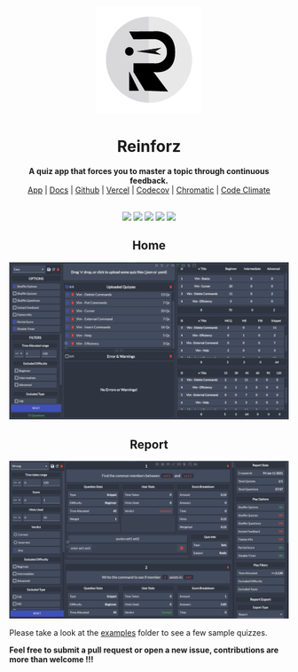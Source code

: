 <p align="center">
  <img src="https://github.com/Devorein/reinforz/blob/prod/public/192.png?raw=true">
<p>

<div align="center"> <h1>Reinforz</h1> </div>
<div align="center"><b>A quiz app that forces you to master a topic through continuous feedback.</b></div>
<div align="center"><a href="https://reinfoz.xyz/">App</a> | <a href="https://reinforz.github.io/reinforz-docs">Docs</a> | <a href="https://github.com/Devorein/reinforz/">Github</a> | <a href="https://vercel.com/devorein/reinforz">Vercel</a> | <a href="https://app.codecov.io/gh/Devorein/reinforz">Codecov</a> | <a href="https://www.chromatic.com/builds?appId=60c72fca65eb86003902c8b1&branch=prod">Chromatic</a> | <a href="https://codeclimate.com/github/Devorein/reinforz">Code Climate</a></div>

</br>

<p align="center">
  <a href="https://app.codecov.io/gh/Devorein/reinforz/branch/prod"><img src="https://img.shields.io/codecov/c/github/devorein/reinforz?color=blue"/></a>
  <a href="https://github.com/Devorein/reinforz/actions?query=workflow%3A%22Lint%2C+Build+and+Test%22"><img src="https://github.com/devorein/reinforz/workflows/Lint,%20Build%20and%20Test/badge.svg"/></a>
  <img src='https://img.shields.io/github/commit-activity/m/devorein/reinforz?color="yellow"' />
  <img src="https://img.shields.io/github/repo-size/devorein/reinforz?style=flat-square&color=orange"/>
  <img src="https://img.shields.io/github/contributors/devorein/reinforz?label=contributors&color=red"/>
</p>

<div align="center">
  <h2 align="center">Home</h2>
  <img src="https://raw.githubusercontent.com/Devorein/reinforz/prod/media/Home.png"/>
  <h2 align="center">Report</h2>
  <img src="https://raw.githubusercontent.com/Devorein/reinforz/prod/media/Report.png"/>
</div>

Please take a look at the [examples](https://github.com/Devorein/reinforz/tree/prod/examples) folder to see a few sample quizzes.

**Feel free to submit a pull request or open a new issue, contributions are more than welcome !!!**
